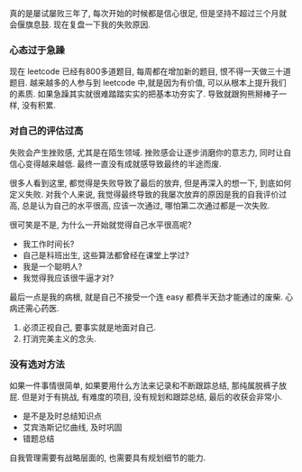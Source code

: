 真的是屡试屡败三年了, 每次开始的时候都是信心很足, 但是坚持不超过三个月就会偃旗息鼓.
现在复盘一下我的失败原因.

### 心态过于急躁
现在 leetcode 已经有800多道题目, 每周都在增加新的题目, 恨不得一天做三十道题目.
越来越多的人参与到 leetcode 中,就是因为有价值, 可以从根本上提升我们的素质. 
如果急躁其实就很难踏踏实实的把基本功夯实了. 导致就跟狗熊掰棒子一样, 没有积累.

### 对自己的评估过高
失败会产生挫败感, 尤其是在陌生领域. 挫败感会让逐步消磨你的意志力, 同时让自信心变得越来越低. 最终一直没有成就感导致最终的半途而废.

很多人看到这里, 都觉得是失败导致了最后的放弃, 但是再深入的想一下, 到底如何定义失败. 对我个人来说, 我觉得最终导致的我屡次放弃的原因是我的自我评价过高, 总是认为自己的水平很高, 应该一次通过, 哪怕第二次通过都是一次失败. 

很可笑是不是, 为什么一开始就觉得自己水平很高呢?
- 我工作时间长?
- 自己是科班出生, 这些算法都曾经在课堂上学过?
- 我是一个聪明人?
- 我觉得我应该很牛逼才对?

最后一点是我的病根, 就是自己不接受一个连 easy 都费半天劲才能通过的废柴. 心病还需心药医. 
1. 必须正视自己, 要事实就是地面对自己. 
2. 打消完美主义的念头.

### 没有选对方法
如果一件事情很简单, 如果要用什么方法来记录和不断跟踪总结, 那纯属脱裤子放屁. 
但是对于有挑战, 有难度的项目, 没有规划和跟踪总结, 最后的收获会非常小. 
- 是不是及时总结知识点
- 艾宾浩斯记忆曲线, 及时巩固
- 错题总结

自我管理需要有战略层面的, 也需要具有规划细节的能力.
